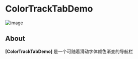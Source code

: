 # ColorTrackTabDemo

![image](https://github.com/ctscts/ColorTrackTabDemo/blob/master/gif/yq6wo-f1xht.gif)

## About

**[ColorTrackTabDemo]** 是一个可随着滑动字体颜色渐变的导航栏

